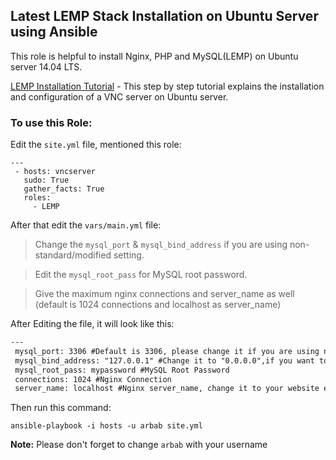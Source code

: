 Latest LEMP Stack Installation on Ubuntu Server using Ansible
--------
This role is helpful to install Nginx, PHP and MySQL(LEMP) on Ubuntu server 14.04 LTS.

[LEMP Installation Tutorial] - This step by step tutorial explains the installation and configuration of a VNC server on Ubuntu server.

### To use this Role:

Edit the `site.yml` file, mentioned this role:

```
---
 - hosts: vncserver
   sudo: True
   gather_facts: True
   roles:
     - LEMP
``` 
After that edit the `vars/main.yml` file:

> Change the `mysql_port` & `mysql_bind_address` if you are using non-standard/modified setting. 

> Edit the `mysql_root_pass` for MySQL root password.

> Give the maximum nginx connections and server_name as well (default is 1024 connections and localhost as server_name)

After Editing the file, it will look like this:
```html
---
 mysql_port: 3306 #Default is 3306, please change it if you are using non-standard
 mysql_bind_address: "127.0.0.1" #Change it to "0.0.0.0",if you want to listen everywhere
 mysql_root_pass: mypassword #MySQL Root Password
 connections: 1024 #Nginx Connection
 server_name: localhost #Nginx server_name, change it to your website e.g: rbgeek.com
```

Then run this command:

```
ansible-playbook -i hosts -u arbab site.yml
```
**Note:** Please don't forget to change `arbab` with your username

[LEMP Installation Tutorial]:https://www.digitalocean.com/community/tutorials/how-to-install-linux-nginx-mysql-php-lemp-stack-on-ubuntu-14-04
